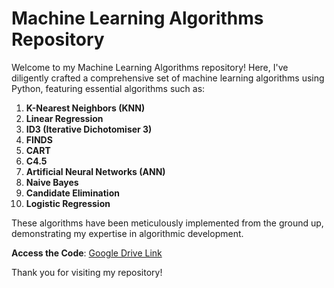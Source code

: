 # Machine Learning Algorithms Repository

Welcome to my Machine Learning Algorithms repository! Here, I've diligently crafted a comprehensive set of machine learning algorithms using Python, featuring essential algorithms such as:

1. **K-Nearest Neighbors (KNN)**
2. **Linear Regression**
3. **ID3 (Iterative Dichotomiser 3)**
4. **FINDS**
5. **CART**
6. **C4.5**
7. **Artificial Neural Networks (ANN)**
8. **Naive Bayes**
9. **Candidate Elimination**
10. **Logistic Regression**

These algorithms have been meticulously implemented from the ground up, demonstrating my expertise in algorithmic development.

**Access the Code**: [Google Drive Link](https://drive.google.com/drive/folders/1owCzXfS0Bgin9D2UgxIT2q_uZiNILaH_?usp=drive_link)

Thank you for visiting my repository!
